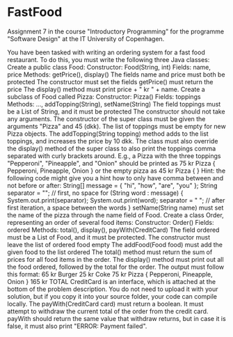 # FastFood

Assignment 7 in the course "Introductory Programming" for the programme "Software Design" at the IT University of Copenhagen.

You have been tasked with writing an ordering system for a fast food restaurant. To do this, you must write the following three Java classes:
Create a public class Food:
Constructor: Food(String, int)
Fields: name, price
Methods: getPrice(), display()
The fields name and price must both be protected
The constructor must set the fields
getPrice() must return the price
The display() method must print price + " kr " + name.
Create a subclass of Food called Pizza:
Constructor: Pizza()
Fields: toppings
Methods: ..., addTopping(String), setName(String)
The field toppings must be a List of String, and it must be protected
The constructor should not take any arguments. The constructor of the super class must be given the arguments "Pizza" and 45 (dkk). The list of toppings must be empty for new Pizza objects.
The addTopping(String topping) method adds to the list toppings, and increases the price by 10 dkk.
The class must also override the display() method of the super class to also print the toppings comma separated with curly brackets around. E.g., a Pizza with the three toppings "Pepperoni", "Pineapple", and "Onion" should be printed as
75 kr Pizza { Pepperoni, Pineapple, Onion }
or the empty pizza as
45 kr Pizza { }
Hint: the following code might give you a hint how to only have comma between and not before or after:
String[] message = { "hi", "how", "are", "you" };
String separator = "";  // first, no space
for (String word : message) {
    System.out.print(separator);
    System.out.print(word);
    separator = " ";    // after first iteration, a space between the words
}
setName(String name) must set the name of the pizza through the name field of Food.
Create a class Order, representing an order of several food items:
Constructor: Order()
Fields: ordered
Methods: total(), display(), payWith(CreditCard)
The field ordered must be a List of Food, and it must be protected.
The constructor must leave the list of ordered food empty
The addFood(Food food) must add the given food to the list ordered
The total() method must return the sum of prices for all food items in the order.
The display() method must print out all the food ordered, followed by the total for the order. The output must follow this format:
65 kr Burger
25 kr Coke
75 kr Pizza { Pepperoni, Pineapple, Onion }
165 kr TOTAL
CreditCard is an interface, which is attached at the bottom of the problem description. You do not need to upload it with your solution, but if you copy it into your source folder, your code can compile locally.
The payWith(CreditCard card) must return a boolean. It must attempt to withdraw the current total of the order from the credit card. payWith should return the same value that withdraw returns, but in case it is false, it must also print "ERROR: Payment failed".
